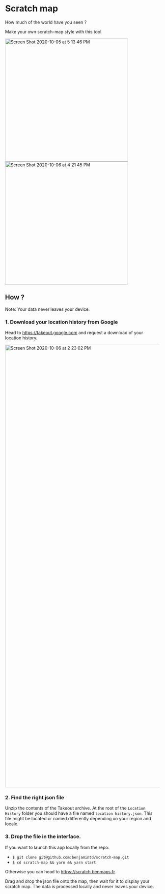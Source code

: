 # Scratch map

How much of the world have you seen ?

Make your own scratch-map style with this tool.

<img width="400" alt="Screen Shot 2020-10-05 at 5 13 46 PM" src="https://user-images.githubusercontent.com/11202803/95226437-39a27300-07fd-11eb-97c0-cd91a6c7a4e4.png">
<img width="400" alt="Screen Shot 2020-10-06 at 4 21 45 PM" src="https://user-images.githubusercontent.com/11202803/95226621-740c1000-07fd-11eb-8ace-f7745aca1785.png">


## How ?

Note: Your data never leaves your device.

### 1. Download your location history from Google

Head to https://takeout.google.com and request a download of your location history.

<img width="1440" alt="Screen Shot 2020-10-06 at 2 23 02 PM" src="https://user-images.githubusercontent.com/11202803/95226888-bdf4f600-07fd-11eb-8511-3ecbc20c3c76.png">


### 2. Find the right json file

Unzip the contents of the Takeout archive. At the root of the `Location History` folder you should have a file named `location history.json`. This file might be located or named differently depending on your region and locale.

### 3. Drop the file in the interface.

If you want to launch this app locally from the repo:
- `$ git clone git@github.com:benjamintd/scratch-map.git`
- `$ cd scratch-map && yarn && yarn start`

Otherwise you can head to https://scratch.benmaps.fr.

Drag and drop the json file onto the map, then wait for it to display your scratch map. The data is processed locally and never leaves your device.


